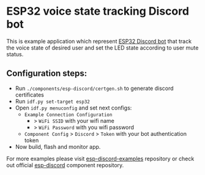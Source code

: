 # ESP32 voice state tracking Discord bot

This is example application which represent [ESP32 Discord bot](https://github.com/abobija/esp-discord) that track the voice state of desired user and set the LED state according to user mute status.

## Configuration steps:

- Run `./components/esp-discord/certgen.sh` to generate discord certificates
- Run `idf.py set-target esp32`
- Open `idf.py menuconfig` and set next configs:
  - `Example Connection Configuration`
    - \> `WiFi SSID` with your wifi name
    - \> `WiFi Password` with you wifi password
  - `Component Config` > `Discord` > `Token` with your bot authentication token
- Now build, flash and monitor app.

For more examples please visit [esp-discord-examples](https://github.com/abobija/esp-discord-examples) repository or check out official [esp-discord](https://github.com/abobija/esp-discord) component repository.